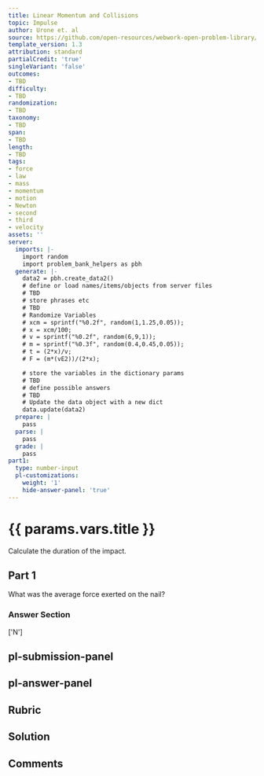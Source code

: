 ```yaml
---
title: Linear Momentum and Collisions
topic: Impulse
author: Urone et. al
source: https://github.com/open-resources/webwork-open-problem-library/tree/master/Contrib/BrockPhysics/College_Physics_Urone/8.Linear_Momentum_and_Collisions/8-02.Impulse/NU_U17_08_02_012.pg
template_version: 1.3
attribution: standard
partialCredit: 'true'
singleVariant: 'false'
outcomes:
- TBD
difficulty:
- TBD
randomization:
- TBD
taxonomy:
- TBD
span:
- TBD
length:
- TBD
tags:
- force
- law
- mass
- momentum
- motion
- Newton
- second
- third
- velocity
assets: ''
server:
  imports: |-
    import random
    import problem_bank_helpers as pbh
  generate: |-
    data2 = pbh.create_data2()
    # define or load names/items/objects from server files
    # TBD
    # store phrases etc
    # TBD
    # Randomize Variables
    # xcm = sprintf("%0.2f", random(1,1.25,0.05));
    # x = xcm/100;
    # v = sprintf("%0.2f", random(6,9,1));
    # m = sprintf("%0.3f", random(0.4,0.45,0.05));
    # t = (2*x)/v;
    # F = (m*(vE2))/(2*x);

    # store the variables in the dictionary params
    # TBD
    # define possible answers
    # TBD
    # Update the data object with a new dict
    data.update(data2)
  prepare: |
    pass
  parse: |
    pass
  grade: |
    pass
part1:
  type: number-input
  pl-customizations:
    weight: '1'
    hide-answer-panel: 'true'
---
```


# {{ params.vars.title }} 


Calculate the duration of the impact.

## Part 1 
What was the average force exerted on the nail? 


 ### Answer Section
['N']

## pl-submission-panel 


## pl-answer-panel 


## Rubric 


## Solution 


## Comments 



